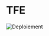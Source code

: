 # TFE

![Deploiement](https://github.com/ikramjaujate/TFE/workflows/Deploiment/badge.svg?branch=develop)

